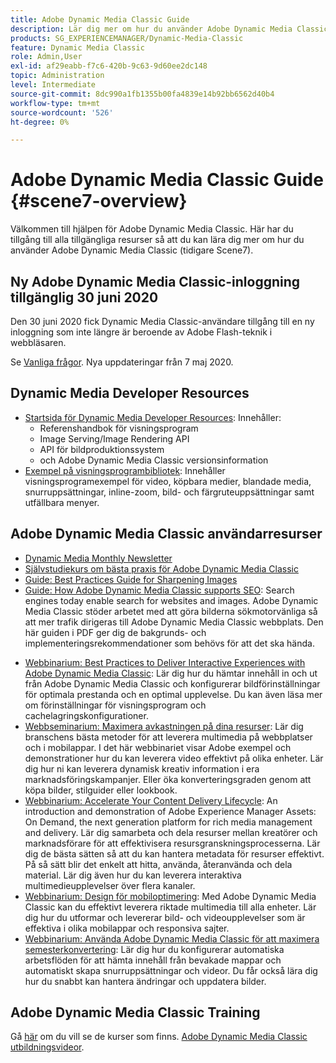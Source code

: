 ```yaml
---
title: Adobe Dynamic Media Classic Guide
description: Lär dig mer om hur du använder Adobe Dynamic Media Classic för att hantera videoklipp, utfällbara bilder och annat med AEM Cloud Service.
products: SG_EXPERIENCEMANAGER/Dynamic-Media-Classic
feature: Dynamic Media Classic
role: Admin,User
exl-id: af29eabb-f7c6-420b-9c63-9d60ee2dc148
topic: Administration
level: Intermediate
source-git-commit: 8dc990a1fb1355b00fa4839e14b92bb6562d40b4
workflow-type: tm+mt
source-wordcount: '526'
ht-degree: 0%

---
```


# Adobe Dynamic Media Classic Guide {#scene7-overview}

Välkommen till hjälpen för Adobe Dynamic Media Classic. Här har du tillgång till alla tillgängliga resurser så att du kan lära dig mer om hur du använder Adobe Dynamic Media Classic (tidigare Scene7).

## Ny Adobe Dynamic Media Classic-inloggning tillgänglig 30 juni 2020

Den 30 juni 2020 fick Dynamic Media Classic-användare tillgång till en ny inloggning som inte längre är beroende av Adobe Flash-teknik i webbläsaren.

Se [Vanliga frågor](new-ui-2020.md). Nya uppdateringar från 7 maj 2020.

## Dynamic Media Developer Resources

* [Startsida för Dynamic Media Developer Resources](https://experienceleague.adobe.com/sv/docs/dynamic-media-developer-resources): Innehåller:
   * Referenshandbok för visningsprogram
   * Image Serving/Image Rendering API
   * API för bildproduktionssystem
   * och Adobe Dynamic Media Classic versionsinformation
* [Exempel på visningsprogrambibliotek](https://landing.adobe.com/en/na/dynamic-media/ctir-2755/live-demos.html): Innehåller visningsprogramexempel för video, köpbara medier, blandade media, snurruppsättningar, inline-zoom, bild- och färgruteuppsättningar samt utfällbara menyer.

## Adobe Dynamic Media Classic användarresurser

* [Dynamic Media Monthly Newsletter](dynamic-media-newsletter.md)
* [Självstudiekurs om bästa praxis för Adobe Dynamic Media Classic](https://experienceleague.adobe.com/sv/docs/experience-manager-learn/dynamic-media-classic-tutorial/overview)
* [Guide: Best Practices Guide for Sharpening Images](/help/using/assets/s7_sharpening_images.pdf)
* [Guide: How Adobe Dynamic Media Classic supports SEO](/help/using/assets/s7_seo.pdf): Search engines today enable search for websites and images. Adobe Dynamic Media Classic stöder arbetet med att göra bilderna sökmotorvänliga så att mer trafik dirigeras till Adobe Dynamic Media Classic webbplats. Den här guiden i PDF ger dig de bakgrunds- och implementeringsrekommendationer som behövs för att det ska hända.
<!-- * [Webinar: Best Practices for Responsive Design](http://offers.adobe.com/en/na/marketing/landings/_40458_responsive_design_live_on_demand_webinar.html): Learn practical tips on how to improve your mobile strategy. See real-world examples of responsive design in action. Create one primary asset that works across multiple devices and increase mobile performance by dynamically changing the resolution of images or the orientation of images for portrait or landscape displays. Learn how to also dynamically crop, scale, or resize images. -->
* [Webbinarium: Best Practices to Deliver Interactive Experiences with Adobe Dynamic Media Classic](https://seminars.adobeconnect.com/p7wb8ej3u6d/): Lär dig hur du hämtar innehåll in och ut från Adobe Dynamic Media Classic och konfigurerar bildförinställningar för optimala prestanda och en optimal upplevelse. Du kan även läsa mer om förinställningar för visningsprogram och cachelagringskonfigurationer.
* [Webbseminarium: Maximera avkastningen på dina resurser](https://adobecustomersuccess.adobeconnect.com/p5ar3hfrrec/?launcher=false&amp;fcsContent=true&amp;pbMode=normal&amp;proto=true): Lär dig branschens bästa metoder för att leverera multimedia på webbplatser och i mobilappar. I det här webbinariet visar Adobe exempel och demonstrationer hur du kan leverera video effektivt på olika enheter. Lär dig hur ni kan leverera dynamisk kreativ information i era marknadsföringskampanjer. Eller öka konverteringsgraden genom att köpa bilder, stilguider eller lookbook.
* [Webbinarium: Accelerate Your Content Delivery Lifecycle](https://adobecustomersuccess.adobeconnect.com/p88ducm9pqv/): An introduction and demonstration of Adobe Experience Manager Assets: On Demand, the next generation platform for rich media management and delivery. Lär dig samarbeta och dela resurser mellan kreatörer och marknadsförare för att effektivisera resursgranskningsprocesserna. Lär dig de bästa sätten så att du kan hantera metadata för resurser effektivt. På så sätt blir det enkelt att hitta, använda, återanvända och dela material. Lär dig även hur du kan leverera interaktiva multimedieupplevelser över flera kanaler.
* [Webbinarium: Design för mobiloptimering](https://adobecustomersuccess.adobeconnect.com/p6oqd3wydif/?launcher=false&amp;fcsContent=true&amp;pbMode=normal&amp;proto=true): Med Adobe Dynamic Media Classic kan du effektivt leverera riktade multimedia till alla enheter. Lär dig hur du utformar och levererar bild- och videoupplevelser som är effektiva i olika mobilappar och responsiva sajter.
* [Webbinarium: Använda Adobe Dynamic Media Classic för att maximera semesterkonvertering](https://adobecustomersuccess.adobeconnect.com/p32n1yr85c9/?proto=true): Lär dig hur du konfigurerar automatiska arbetsflöden för att hämta innehåll från bevakade mappar och automatiskt skapa snurruppsättningar och videor. Du får också lära dig hur du snabbt kan hantera ändringar och uppdatera bilder.

## Adobe Dynamic Media Classic Training

Gå [här](https://learning.adobe.com/catalog.html#product=adobe-scene7) om du vill se de kurser som finns.
[Adobe Dynamic Media Classic utbildningsvideor](/help/using/training-videos.md).
